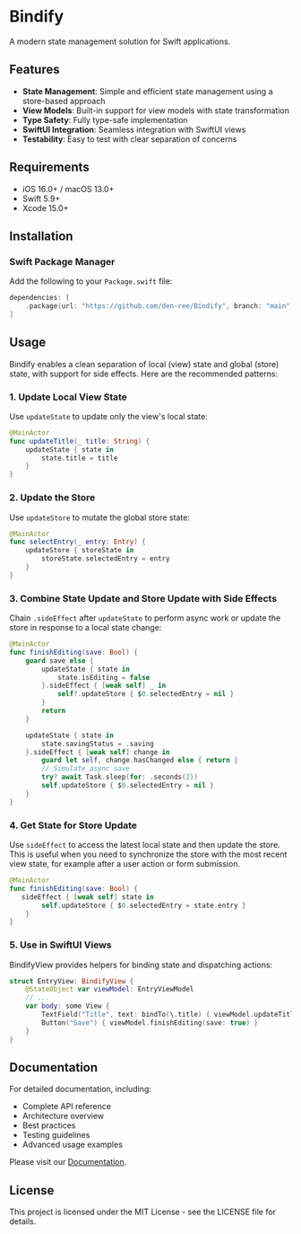 # Bindify

A modern state management solution for Swift applications.

## Features

- **State Management**: Simple and efficient state management using a store-based approach
- **View Models**: Built-in support for view models with state transformation
- **Type Safety**: Fully type-safe implementation
- **SwiftUI Integration**: Seamless integration with SwiftUI views
- **Testability**: Easy to test with clear separation of concerns

## Requirements

- iOS 16.0+ / macOS 13.0+
- Swift 5.9+
- Xcode 15.0+

## Installation

### Swift Package Manager

Add the following to your `Package.swift` file:

```swift
dependencies: [
    .package(url: "https://github.com/den-ree/Bindify", branch: "main")
]
```

## Usage

Bindify enables a clean separation of local (view) state and global (store) state, with support for side effects. Here are the recommended patterns:

### 1. Update Local View State

Use `updateState` to update only the view's local state:

```swift
@MainActor
func updateTitle(_ title: String) {
    updateState { state in
        state.title = title
    }
}
```

### 2. Update the Store

Use `updateStore` to mutate the global store state:

```swift
@MainActor
func selectEntry(_ entry: Entry) {
    updateStore { storeState in
        storeState.selectedEntry = entry
    }
}
```

### 3. Combine State Update and Store Update with Side Effects

Chain `.sideEffect` after `updateState` to perform async work or update the store in response to a local state change:

```swift
@MainActor
func finishEditing(save: Bool) {
    guard save else {
        updateState { state in
            state.isEditing = false
        }.sideEffect { [weak self] _ in
            self?.updateStore { $0.selectedEntry = nil }
        }
        return
    }

    updateState { state in
        state.savingStatus = .saving
    }.sideEffect { [weak self] change in
        guard let self, change.hasChanged else { return }
        // Simulate async save
        try? await Task.sleep(for: .seconds(2))
        self.updateStore { $0.selectedEntry = nil }
    }
}
```

### 4. Get State for Store Update

Use `sideEffect` to access the latest local state and then update the store. This is useful when you need to synchronize the store with the most recent view state, for example after a user action or form submission.

```swift
@MainActor
func finishEditing(save: Bool) {
   sideEffect { [weak self] state in 
        self.updateStore { $0.selectedEntry = state.entry }
    }
}
```

### 5. Use in SwiftUI Views

BindifyView provides helpers for binding state and dispatching actions:

```swift
struct EntryView: BindifyView {
    @StateObject var viewModel: EntryViewModel
    // ...
    var body: some View {
        TextField("Title", text: bindTo(\.title) { viewModel.updateTitle($0) })
        Button("Save") { viewModel.finishEditing(save: true) }
    }
}
```

## Documentation

For detailed documentation, including:
- Complete API reference
- Architecture overview
- Best practices
- Testing guidelines
- Advanced usage examples

Please visit our [Documentation](Sources/Bindify/Bindify.docc/Documentation.md).

## License

This project is licensed under the MIT License - see the LICENSE file for details.

